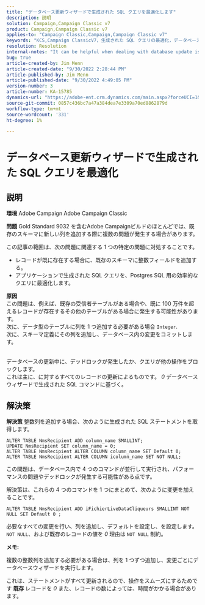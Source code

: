 ```yaml
---
title: "データベース更新ウィザードで生成された SQL クエリを最適化します"
description: 説明
solution: Campaign,Campaign Classic v7
product: Campaign,Campaign Classic v7
applies-to: "Campaign Classic,Campaign,Campaign Classic v7"
keywords: "KCS,Campaign ClassicV7，生成された SQL クエリの最適化，データベース更新ウィザード"
resolution: Resolution
internal-notes: "It can be helpful when dealing with database update issues with big tables"
bug: true
article-created-by: Jim Menn
article-created-date: "9/30/2022 2:28:44 PM"
article-published-by: Jim Menn
article-published-date: "9/30/2022 4:49:05 PM"
version-number: 3
article-number: KA-15785
dynamics-url: "https://adobe-ent.crm.dynamics.com/main.aspx?forceUCI=1&pagetype=entityrecord&etn=knowledgearticle&id=f9d8b92d-cc40-ed11-9db1-0022480866ad"
source-git-commit: 0857c436bc7a47a384dea7e3309a70ed8862879d
workflow-type: tm+mt
source-wordcount: '331'
ht-degree: 1%

---
```


# データベース更新ウィザードで生成された SQL クエリを最適化

## 説明


<b>環境</b>
Adobe Campaign Adobe Campaign Classic

<b>問題</b>
Gold Standard 9032 を含むAdobe Campaignビルドのほとんどでは、既存のスキーマに新しい列を追加する際に複数の問題が発生する場合があります。

この記事の範囲は、次の問題に関連する 1 つの特定の問題に対処することです。

- レコードが既に存在する場合に、既存のスキーマに整数フィールドを追加する。
- アプリケーションで生成された SQL クエリを、Postgres SQL 用の効率的なクエリに最適化します。


<b>原因</b>
<br>この問題は、例えば、既存の受信者テーブルがある場合や、既に 100 万件を超えるレコードが存在するその他のテーブルがある場合に発生する可能性があります。
<br>次に、データ型のテーブルに列を 1 つ追加する必要がある場合 `Integer`.
<br>次に、スキーマ定義にその列を追加し、データベース内の変更をコミットします。

<br>データベースの更新中に、デッドロックが発生したか、クエリが他の操作をブロックします。
<br>これは主に、に対するすべてのレコードの更新によるものです。 *0* データベースウィザードで生成された SQL コマンドに基づく。<br>

## 解決策


<b>解決策</b>
整数列を追加する場合、次のように生成された SQL ステートメントを取得します。


```
ALTER TABLE NmsRecipient ADD column_name SMALLINT;
UPDATE NmsRecipient SET column_name = 0;
ALTER TABLE NmsRecipient ALTER COLUMN column_name SET Default 0;
ALTER TABLE NmsRecipient ALTER COLUMN icolumn_name SET NOT NULL;
```


この問題は、データベース内で 4 つのコマンドが並行して実行され、パフォーマンスの問題やデッドロックが発生する可能性がある点です。

解決策は、これらの 4 つのコマンドを 1 つにまとめて、次のように変更を加えることです。


```
ALTER TABLE NmsRecipient ADD iFichierLiveDataCliqueurs SMALLINT NOT NULL SET Default 0 ;
```


必要なすべての変更を行い、列を追加し、デフォルトを設定し、を設定します。 `NOT NULL`、および既存のレコードの値を *0* 理由は `NOT NULL` 制約。



<b>メモ:</b>

複数の整数列を追加する必要がある場合は、列を 1 つずつ追加し、変更ごとにデータベースウィザードを実行します。

これは、ステートメントがすべて更新されるので、操作をスムーズにするためです <b>既存 </b>レコードを *0* また、レコードの数によっては、時間がかかる場合があります。
